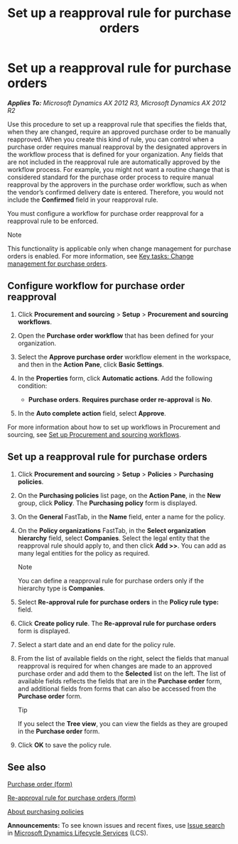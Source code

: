 ﻿---
title: Set up a reapproval rule for purchase orders
TOCTitle: Set up a reapproval rule for purchase orders
ms:assetid: 8b28192a-2525-417d-8611-350a0c2ba2fd
ms:mtpsurl: https://technet.microsoft.com/en-us/library/JJ683229(v=AX.60)
ms:contentKeyID: 49684852
ms.date: 04/18/2014
mtps_version: v=AX.60
---

# Set up a reapproval rule for purchase orders 


_**Applies To:** Microsoft Dynamics AX 2012 R3, Microsoft Dynamics AX 2012 R2_

Use this procedure to set up a reapproval rule that specifies the fields that, when they are changed, require an approved purchase order to be manually reapproved. When you create this kind of rule, you can control when a purchase order requires manual reapproval by the designated approvers in the workflow process that is defined for your organization. Any fields that are not included in the reapproval rule are automatically approved by the workflow process. For example, you might not want a routine change that is considered standard for the purchase order process to require manual reapproval by the approvers in the purchase order workflow, such as when the vendor’s confirmed delivery date is entered. Therefore, you would not include the **Confirmed** field in your reapproval rule.

You must configure a workflow for purchase order reapproval for a reapproval rule to be enforced.


> [!NOTE]
> <P>This functionality is applicable only when change management for purchase orders is enabled. For more information, see <A href="key-tasks-change-management-for-purchase-orders.md">Key tasks: Change management for purchase orders</A>.</P>



## Configure workflow for purchase order reapproval

1.  Click **Procurement and sourcing** \> **Setup** \> **Procurement and sourcing workflows**.

2.  Open the **Purchase order workflow** that has been defined for your organization.

3.  Select the **Approve purchase order** workflow element in the workspace, and then in the **Action Pane**, click **Basic Settings**.

4.  In the **Properties** form, click **Automatic actions**. Add the following condition:
    
      - **Purchase orders**. **Requires purchase order re-approval** is **No**.

5.  In the **Auto complete action** field, select **Approve**.

For more information about how to set up workflows in Procurement and sourcing, see [Set up Procurement and sourcing workflows](set-up-procurement-and-sourcing-workflows.md).

## Set up a reapproval rule for purchase orders

1.  Click **Procurement and sourcing** \> **Setup** \> **Policies** \> **Purchasing policies**.

2.  On the **Purchasing policies** list page, on the **Action Pane**, in the **New** group, click **Policy**. The **Purchasing policy** form is displayed.

3.  On the **General** FastTab, in the **Name** field, enter a name for the policy.

4.  On the **Policy organizations** FastTab, in the **Select organization hierarchy** field, select **Companies**. Select the legal entity that the reapproval rule should apply to, and then click **Add \>\>**. You can add as many legal entities for the policy as required.
    

    > [!NOTE]
    > <P>You can define a reapproval rule for purchase orders only if the hierarchy type is <STRONG>Companies</STRONG>.</P>



5.  Select **Re-approval rule for purchase orders** in the **Policy rule type:** field.

6.  Click **Create policy rule**. The **Re-approval rule for purchase orders** form is displayed.

7.  Select a start date and an end date for the policy rule.

8.  From the list of available fields on the right, select the fields that manual reapproval is required for when changes are made to an approved purchase order and add them to the **Selected** list on the left. The list of available fields reflects the fields that are in the **Purchase order** form, and additional fields from forms that can also be accessed from the **Purchase order** form.
    

    > [!TIP]
    > <P>If you select the <STRONG>Tree view</STRONG>, you can view the fields as they are grouped in the <STRONG>Purchase order</STRONG> form.</P>



9.  Click **OK** to save the policy rule.

## See also

[Purchase order (form)](https://technet.microsoft.com/en-us/library/aa557983\(v=ax.60\))

[Re-approval rule for purchase orders (form)](https://technet.microsoft.com/en-us/library/jj680083\(v=ax.60\))

[About purchasing policies](about-purchasing-policies.md)

  
**Announcements:** To see known issues and recent fixes, use [Issue search](http://go.microsoft.com/fwlink/?linkid=389258) in [Microsoft Dynamics Lifecycle Services](http://go.microsoft.com/fwlink/?linkid=306505) (LCS).

